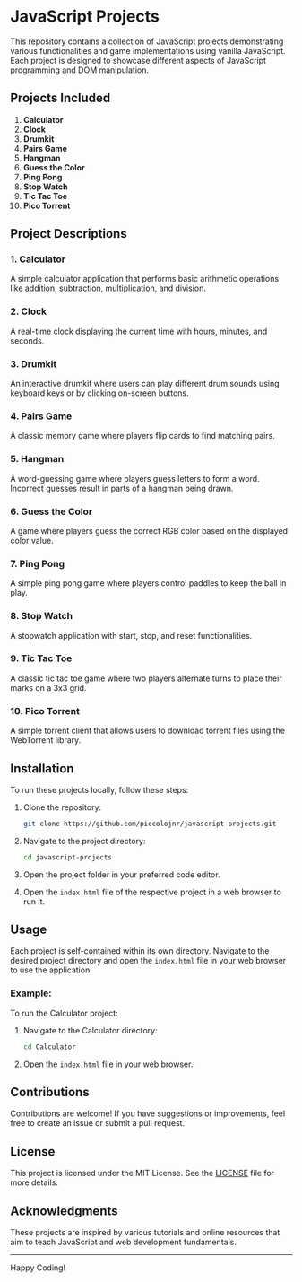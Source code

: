 # JavaScript Projects

This repository contains a collection of JavaScript projects demonstrating various functionalities and game implementations using vanilla JavaScript. Each project is designed to showcase different aspects of JavaScript programming and DOM manipulation.

## Projects Included

1. **Calculator**
2. **Clock**
3. **Drumkit**
4. **Pairs Game**
5. **Hangman**
6. **Guess the Color**
7. **Ping Pong**
8. **Stop Watch**
9. **Tic Tac Toe**
10. **Pico Torrent**

## Project Descriptions

### 1. Calculator
A simple calculator application that performs basic arithmetic operations like addition, subtraction, multiplication, and division.

### 2. Clock
A real-time clock displaying the current time with hours, minutes, and seconds.

### 3. Drumkit
An interactive drumkit where users can play different drum sounds using keyboard keys or by clicking on-screen buttons.

### 4. Pairs Game
A classic memory game where players flip cards to find matching pairs.

### 5. Hangman
A word-guessing game where players guess letters to form a word. Incorrect guesses result in parts of a hangman being drawn.

### 6. Guess the Color
A game where players guess the correct RGB color based on the displayed color value.

### 7. Ping Pong
A simple ping pong game where players control paddles to keep the ball in play.

### 8. Stop Watch
A stopwatch application with start, stop, and reset functionalities.

### 9. Tic Tac Toe
A classic tic tac toe game where two players alternate turns to place their marks on a 3x3 grid.

### 10. Pico Torrent
A simple torrent client that allows users to download torrent files using the WebTorrent library.

## Installation

To run these projects locally, follow these steps:

1. Clone the repository:
    ```sh
    git clone https://github.com/piccolojnr/javascript-projects.git
    ```
2. Navigate to the project directory:
    ```sh
    cd javascript-projects
    ```
3. Open the project folder in your preferred code editor.

4. Open the `index.html` file of the respective project in a web browser to run it.

## Usage

Each project is self-contained within its own directory. Navigate to the desired project directory and open the `index.html` file in your web browser to use the application.

### Example:
To run the Calculator project:
1. Navigate to the Calculator directory:
    ```sh
    cd Calculator
    ```
2. Open the `index.html` file in your web browser.

## Contributions

Contributions are welcome! If you have suggestions or improvements, feel free to create an issue or submit a pull request.

## License

This project is licensed under the MIT License. See the [LICENSE](LICENSE) file for more details.

## Acknowledgments

These projects are inspired by various tutorials and online resources that aim to teach JavaScript and web development fundamentals.

---

Happy Coding!
